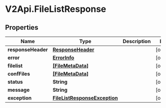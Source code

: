 # V2Api.FileListResponse

## Properties

Name | Type | Description | Notes
------------ | ------------- | ------------- | -------------
**responseHeader** | [**ResponseHeader**](ResponseHeader.md) |  | [optional] 
**error** | [**ErrorInfo**](ErrorInfo.md) |  | [optional] 
**filelist** | [**[FileMetaData]**](FileMetaData.md) |  | [optional] 
**confFiles** | [**[FileMetaData]**](FileMetaData.md) |  | [optional] 
**status** | **String** |  | [optional] 
**message** | **String** |  | [optional] 
**exception** | [**FileListResponseException**](FileListResponseException.md) |  | [optional] 


